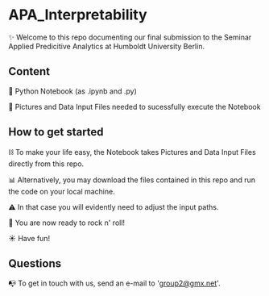# APA_Interpretability

:sparkles: Welcome to this repo documenting our final submission to the Seminar Applied Predicitive Analytics at Humboldt University Berlin. 

## Content
:snake: Python Notebook (as .ipynb and .py)

:file_folder: Pictures and Data Input Files needed to sucessfully execute the Notebook 

## How to get started
:chains: To make your life easy, the Notebook takes Pictures and Data Input Files directly from this repo. 

:bar_chart: Alternatively, you may download the files contained in this repo and run the code on your local machine. 

:warning: In that case you will evidently need to adjust the input paths.

:rocket: You are now ready to rock n' roll! 

:sunny: Have fun! 

## Questions
:mailbox_with_no_mail: To get in touch with us, send an e-mail to 'group2@gmx.net'. 
